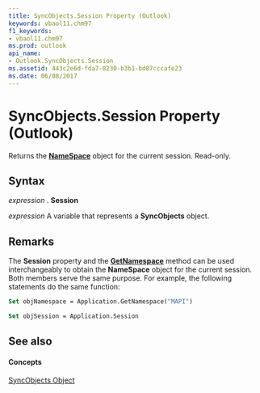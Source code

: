```yaml
---
title: SyncObjects.Session Property (Outlook)
keywords: vbaol11.chm97
f1_keywords:
- vbaol11.chm97
ms.prod: outlook
api_name:
- Outlook.SyncObjects.Session
ms.assetid: 443c2e6d-fda7-8230-b3b1-bd87cccafe23
ms.date: 06/08/2017
---
```



# SyncObjects.Session Property (Outlook)

Returns the **[NameSpace](namespace-object-outlook.md)** object for the current session. Read-only.


## Syntax

 _expression_ . **Session**

 _expression_ A variable that represents a **SyncObjects** object.


## Remarks

The **Session** property and the **[GetNamespace](application-getnamespace-method-outlook.md)** method can be used interchangeably to obtain the **NameSpace** object for the current session. Both members serve the same purpose. For example, the following statements do the same function:


```vb
Set objNamespace = Application.GetNamespace("MAPI") 
```


```vb
Set objSession = Application.Session
```


## See also


#### Concepts


[SyncObjects Object](syncobjects-object-outlook.md)

